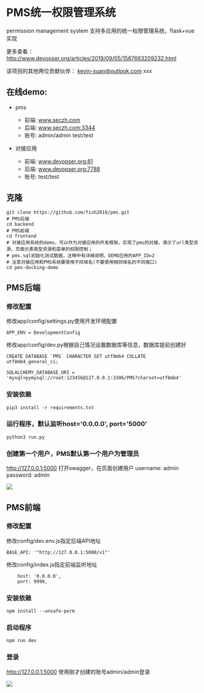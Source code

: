 # PMS统一权限管理系统
permission management system 支持多应用的统一权限管理系统，flask+vue实现

更多查看： http://www.devopser.org/articles/2019/09/05/1567663209232.html

该项目的其他两位贡献伙伴：
kevin-xuan@outlook.com
xxx

## 在线demo:

- pms
  - 前端: www.seczh.com
  - 后端: www.seczh.com:3344
  - 账号: admin/admin test/test

- 对接应用
  - 前端: www.devopser.org:81
  - 后端: www.devopser.org:7788
  - 账号: test/test

## 克隆
```
git clone https://github.com/fish2018/pms.git
# PMS后端
cd backend
# PMS前端
cd frontend
# 对接应用系统的demo，可以作为对接应用的开发框架。实现了pms的对接，演示了url类型资源、页面元素类型资源和菜单的权限控制；
# pms.sql初始化测试数据，注释中有详细说明，DEMO应用的APP_ID=2
# 注意对接应用和PMS系统要使用不同域名(不要使用相同域名的不同端口)
cd pms-docking-demo
```

## PMS后端

### 修改配置
修改app/config/settings.py使用开发环境配置
```
APP_ENV = DevelopmentConfig
```
修改app/config/dev.py根据自己情况设置数据库等信息，数据库提前创建好
```
CREATE DATABASE `PMS` CHARACTER SET utf8mb4 COLLATE utf8mb4_general_ci;
```
```
SQLALCHEMY_DATABASE_URI = 'mysql+pymysql://root:123456@127.0.0.1:3306/PMS?charset=utf8mb4'
```
### 安装依赖
```
pip3 install -r requirements.txt
```

### 运行程序，默认监听host='0.0.0.0', port='5000'
```
python3 run.py
```

### 创建第一个用户，PMS默认第一个用户为管理员
http://127.0.0.1:5000 打开swagger，在页面创建用户 username: admin password: admin

![](https://raw.githubusercontent.com/fish2018/pms-template/master/img/backend.jpg)

## PMS前端

### 修改配置
修改config/dev.env.js指定后端API地址
```
BASE_API: '"http://127.0.0.1:5000/v1"'
```
修改config/index.js指定前端监听地址
```
    host: '0.0.0.0',
    port: 9999,
```

### 安装依赖
```
npm install --unsafe-perm
```

### 启动程序
```
npm run dev
```

### 登录
http://127.0.0.1:5000 使用刚才创建的账号admin/admin登录

![](https://raw.githubusercontent.com/fish2018/pms-template/master/img/frontend.jpg)
